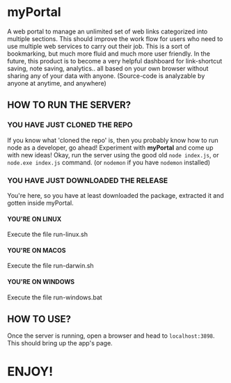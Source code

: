 # myPortal
A web portal to manage an unlimited set of web links categorized into multiple sections. This should improve the work flow for users who need to use multiple web services to carry out their job. This is a sort of bookmarking, but much more fluid and much more user friendly. In the future, this product is to become a very helpful dashboard for link-shortcut saving, note saving, analytics.. all based on your own browser without sharing any of your data with anyone. (Source-code is analyzable by anyone at anytime, and anywhere)

## HOW TO RUN THE SERVER?
### YOU HAVE JUST CLONED THE REPO
If you know what 'cloned the repo' is, then you probably know how to run node as a developer, go ahead! Experiment with **myPortal** and come up with new ideas!
Okay, run the server using the good old `node index.js`, or `node.exe index.js` command. (or `nodemon` if you have `nodemon` installed)

### YOU HAVE JUST DOWNLOADED THE RELEASE
You're here, so you have at least downloaded the package, extracted it and gotten inside myPortal.
#### YOU'RE ON LINUX
Execute the file run-linux.sh
#### YOU'RE ON MACOS
Execute the file run-darwin.sh
#### YOU'RE ON WINDOWS
Execute the file run-windows.bat

## HOW TO USE?
Once the server is running, open a browser and head to `localhost:3898`. This should bring up the app's page.

# ENJOY!
